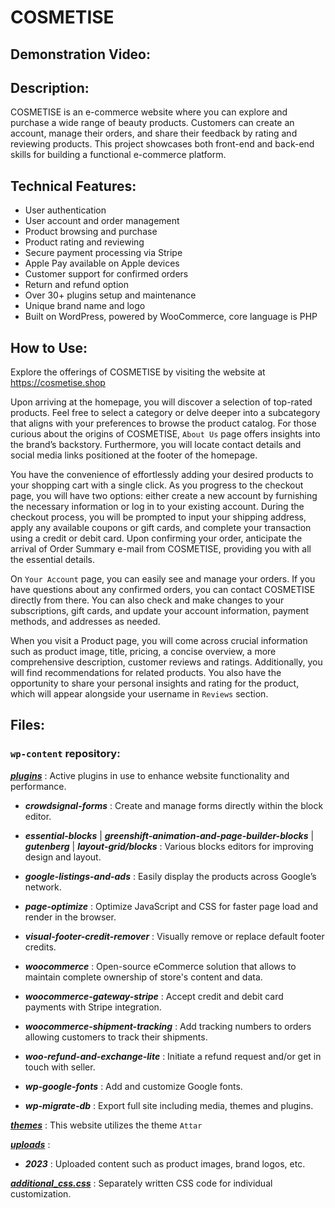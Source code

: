 # COSMETISE

## Demonstration Video:

## Description:
COSMETISE is an e-commerce website where you can explore and purchase a wide range of beauty products. Customers can create an account, manage their orders, and share their feedback by rating and reviewing products. This project showcases both front-end and back-end skills for building a functional e-commerce platform.

## Technical Features:
-	User authentication
-	User account and order management
-	Product browsing and purchase
-	Product rating and reviewing
-	Secure payment processing via Stripe
-	Apple Pay available on Apple devices
-	Customer support for confirmed orders
-	Return and refund option
-	Over 30+ plugins setup and maintenance
-	Unique brand name and logo
-	Built on WordPress, powered by WooCommerce, core language is PHP

## How to Use:
Explore the offerings of COSMETISE by visiting the website at https://cosmetise.shop

Upon arriving at the homepage, you will discover a selection of top-rated products. Feel free to select a category or delve deeper into a subcategory that aligns with your preferences to browse the product catalog. For those curious about the origins of COSMETISE, `About Us` page offers insights into the brand’s backstory. Furthermore, you will locate contact details and social media links positioned at the footer of the homepage.

You have the convenience of effortlessly adding your desired products to your shopping cart with a single click. As you progress to the checkout page, you will have two options: either create a new account by furnishing the necessary information or log in to your existing account. During the checkout process, you will be prompted to input your shipping address, apply any available coupons or gift cards, and complete your transaction using a credit or debit card. Upon confirming your order, anticipate the arrival of Order Summary e-mail from COSMETISE, providing you with all the essential details.

On `Your Account` page, you can easily see and manage your orders. If you have questions about any confirmed orders, you can contact COSMETISE directly from there. You can also check and make changes to your subscriptions, gift cards, and update your account information, payment methods, and addresses as needed.

When you visit a Product page, you will come across crucial information such as product image, title, pricing, a concise overview, a more comprehensive description, customer reviews and ratings. Additionally, you will find recommendations for related products. You also have the opportunity to share your personal insights and rating for the product, which will appear alongside your username in `Reviews` section.

## Files:
### `wp-content` repository:

<ins>***plugins***</ins> : Active plugins in use to enhance website functionality and performance.

- ***crowdsignal-forms*** : Create and manage forms directly within the block editor.

- ***essential-blocks*** | ***greenshift-animation-and-page-builder-blocks*** | ***gutenberg*** | ***layout-grid/blocks*** : Various blocks editors for improving design and layout.

- ***google-listings-and-ads*** : Easily display the products across Google’s network.
  
- ***page-optimize*** : Optimize JavaScript and CSS for faster page load and render in the browser.
  
- ***visual-footer-credit-remover*** : Visually remove or replace default footer credits.
  
- ***woocommerce*** : Open-source eCommerce solution that allows to maintain complete ownership of store's content and data.
  
- ***woocommerce-gateway-stripe*** : Accept credit and debit card payments with Stripe integration.
  
- ***woocommerce-shipment-tracking*** : Add tracking numbers to orders allowing customers to track their shipments.
  
- ***woo-refund-and-exchange-lite*** : Initiate a refund request and/or get in touch with seller.
  
- ***wp-google-fonts*** : Add and customize Google fonts.
  
- ***wp-migrate-db*** : Export full site including media, themes and plugins.


<ins>***themes***</ins> : This website utilizes the theme `Attar`


<ins>***uploads***</ins> :

- ***2023*** : Uploaded content such as product images, brand logos, etc.


<ins>***additional_css.css***</ins> : Separately written CSS code for individual customization.
